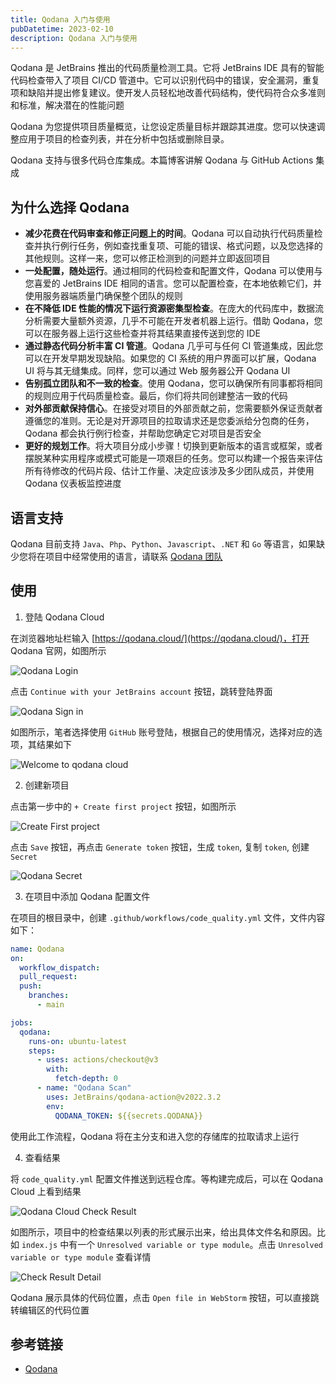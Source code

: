 ```yaml
---
title: Qodana 入门与使用
pubDatetime: 2023-02-10
description: Qodana 入门与使用
---
```


Qodana 是 JetBrains 推出的代码质量检测工具。它将 JetBrains IDE 具有的智能代码检查带入了项目 CI/CD 管道中。它可以识别代码中的错误，安全漏洞，重复项和缺陷并提出修复建议。使开发人员轻松地改善代码结构，使代码符合众多准则和标准，解决潜在的性能问题

Qodana 为您提供项目质量概览，让您设定质量目标并跟踪其进度。您可以快速调整应用于项目的检查列表，并在分析中包括或删除目录。

Qodana 支持与很多代码仓库集成。本篇博客讲解 Qodana 与 GitHub Actions 集成

## 为什么选择 Qodana

- **减少花费在代码审查和修正问题上的时间**。Qodana 可以自动执行代码质量检查并执行例行任务，例如查找重复项、可能的错误、格式问题，以及您选择的其他规则。这样一来，您可以修正检测到的问题并立即返回项目
- **一处配置，随处运行**。通过相同的代码检查和配置文件，Qodana 可以使用与您喜爱的 JetBrains IDE 相同的语言。您可以配置检查，在本地依赖它们，并使用服务器端质量门确保整个团队的规则
- **在不降低 IDE 性能的情况下运行资源密集型检查**。在庞大的代码库中，数据流分析需要大量额外资源，几乎不可能在开发者机器上运行。借助 Qodana，您可以在服务器上运行这些检查并将其结果直接传送到您的 IDE
- **通过静态代码分析丰富 CI 管道**。Qodana 几乎可与任何 CI 管道集成，因此您可以在开发早期发现缺陷。如果您的 CI 系统的用户界面可以扩展，Qodana UI 将与其无缝集成。同样，您可以通过 Web 服务器公开 Qodana UI
- **告别孤立团队和不一致的检查**。使用 Qodana，您可以确保所有同事都将相同的规则应用于代码质量检查。最后，你们将共同创建整洁一致的代码
- **对外部贡献保持信心**。在接受对项目的外部贡献之前，您需要额外保证贡献者遵循您的准则。无论是对开源项目的拉取请求还是您委派给分包商的任务，Qodana 都会执行例行检查，并帮助您确定它对项目是否安全
- **更好的规划工作**。将大项目分成小步骤！切换到更新版本的语言或框架，或者摆脱某种实用程序或模式可能是一项艰巨的任务。您可以构建一个报告来评估所有待修改的代码片段、估计工作量、决定应该涉及多少团队成员，并使用 Qodana 仪表板监控进度

## 语言支持

Qodana 目前支持 `Java`、`Php`、`Python`、`Javascript`、`.NET` 和 `Go` 等语言，如果缺少您将在项目中经常使用的语言，请联系 [Qodana 团队](https://mail.google.com/mail/u/0/?fs=1&tf=cm&source=mailto&to=qodana-support@jetbrains.com)

## 使用

1. 登陆 Qodana Cloud

在浏览器地址栏输入 [https://qodana.cloud/](https://qodana.cloud/)，打开 Qodana 官网，如图所示

![Qodana Login](https://cdn.jsdelivr.net/gh/qinghuanI/blog-images@main/uPic/qodana_login.png)

点击 `Continue with your JetBrains account` 按钮，跳转登陆界面

![Qodana Sign in](https://cdn.jsdelivr.net/gh/qinghuanI/blog-images@main/uPic/qodana_sign_in.png)

如图所示，笔者选择使用 `GitHub` 账号登陆，根据自己的使用情况，选择对应的选项，其结果如下

![Welcome to qodana cloud](https://cdn.jsdelivr.net/gh/qinghuanI/blog-images@main/uPic/welcome_to_qodana_cloud.png)

2. 创建新项目

点击第一步中的 `+ Create first project` 按钮，如图所示

![Create First project](https://cdn.jsdelivr.net/gh/qinghuanI/blog-images@main/uPic/create_project.png)

点击 `Save` 按钮，再点击 `Generate token` 按钮，生成 `token`, 复制 `token`, 创建 `Secret`

![Qodana Secret](https://cdn.jsdelivr.net/gh/qinghuanI/blog-images@main/uPic/qodana_secret_token.png)

3. 在项目中添加 Qodana 配置文件

在项目的根目录中，创建 `.github/workflows/code_quality.yml` 文件，文件内容如下：

```yaml
name: Qodana
on:
  workflow_dispatch:
  pull_request:
  push:
    branches:
      - main

jobs:
  qodana:
    runs-on: ubuntu-latest
    steps:
      - uses: actions/checkout@v3
        with:
          fetch-depth: 0
      - name: "Qodana Scan"
        uses: JetBrains/qodana-action@v2022.3.2
        env:
          QODANA_TOKEN: ${{secrets.QODANA}}
```

使用此工作流程，Qodana 将在主分支和进入您的存储库的拉取请求上运行

4. 查看结果

将 `code_quality.yml` 配置文件推送到远程仓库。等构建完成后，可以在 Qodana Cloud 上看到结果

![Qodana Cloud Check Result](https://cdn.jsdelivr.net/gh/qinghuanI/blog-images@main/uPic/qodana_cloud_check_result.png)

如图所示，项目中的检查结果以列表的形式展示出来，给出具体文件名和原因。比如 `index.js` 中有一个 `Unresolved variable or type module`。点击 `Unresolved variable or type module` 查看详情

![Check Result Detail](https://cdn.jsdelivr.net/gh/qinghuanI/blog-images@main/uPic/check_result_detail.png)

Qodana 展示具体的代码位置，点击 `Open file in WebStorm` 按钮，可以直接跳转编辑区的代码位置

## 参考链接

- [Qodana](https://www.jetbrains.com.cn/qodana/)
